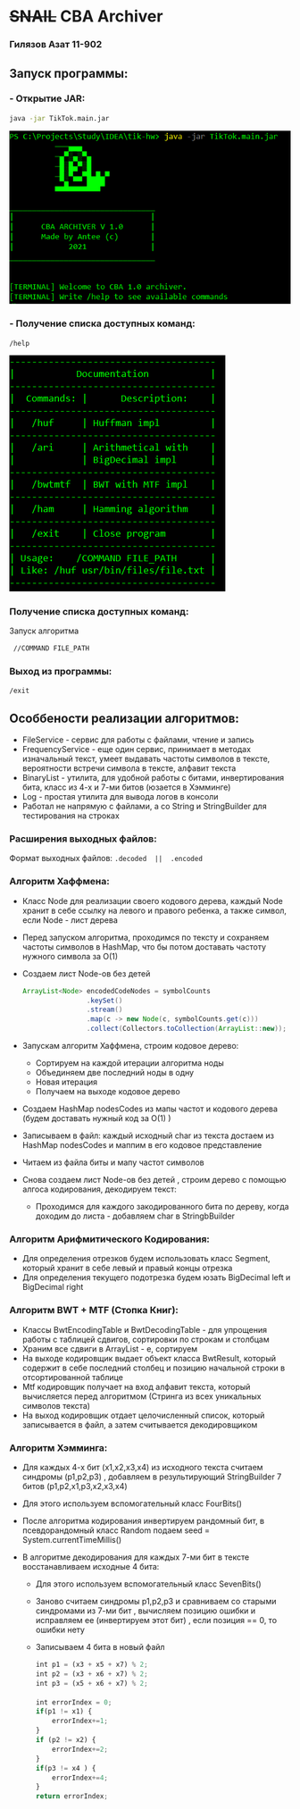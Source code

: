 # ~~SNAIL~~  CBA  Archiver  
### Гилязов Азат 11-902  
  
      
      

## Запуск программы:

### - Открытие JAR:

```bash
java -jar TikTok.main.jar
```



![1](https://github.com/AnteeOne/tik-hw/blob/main/res/1.png)

### - Получение списка доступных команд:

```
/help
```



![1](https://github.com/AnteeOne/tik-hw/blob/main/res/2.png)

### Получение списка доступных команд:

Запуск алгоритма

```bash
 //COMMAND FILE_PATH
```



### Выход из программы:		

```
/exit
```



## Особбености реализации алгоритмов:

- FileService - сервис для работы с файлами, чтение и запись
- FrequencyService - еще один сервис, принимает в методах изначальный текст, умеет выдавать частоты символов в тексте, вероятности встречи символа в тексте, алфавит текста
- BinaryList - утилита, для удобной работы с битами, инвертирования бита, класс из 4-х и 7-ми битов (юзается в Хэмминге)
- Log - простая утилита для вывода логов в консоли
- Работал не напрямую с файлами, а со String и StringBuilder для тестирования на строках

### Расширения выходных файлов:

Формат выходных файлов:    `.decoded  ||  .encoded`

### Алгоритм  Хаффмена:

- Класс Node для реализации своего кодового дерева, каждый Node хранит в себе ссылку на левого и правого ребенка, а также символ, если Node - лист дерева

- Перед запуском алгоритма, проходимся по тексту и сохраняем частоты символов в HashMap, что бы потом доставать частоту нужного символа за O(1) 

- Создаем лист Node-ов без детей  

  ```java
  ArrayList<Node> encodedCodeNodes = symbolCounts
                  .keySet()
                  .stream()
                  .map(c -> new Node(c, symbolCounts.get(c)))
                  .collect(Collectors.toCollection(ArrayList::new));
  ```

- Запускам алгоритм Хаффмена, строим кодовое дерево:
  - Cортируем на каждой итерации алгоритма ноды
  - Объединяем две последний ноды в одну
  - Новая итерация
  - Получаем на выходе кодовое дерево
- Создаем HashMap nodesCodes из мапы частот и кодового дерева (будем доставать нужный код за O(1) )
- Записываем в файл:  каждый исходный char из текста достаем из HashMap nodesCodes и маппим в его кодовое представление

- Читаем из файла биты и мапу частот символов
- Снова создаем лист Node-ов без детей , строим дерево c помощью алгоса кодирования, декодируем текст:
  - Проходимся для каждого закодированного бита по дереву, когда доходим до листа - добавляем char в StringbBuilder	

### Алгоритм  Арифмитического Кодирования:

- Для определения отрезков будем использовать класс Segment, который хранит в себе левый и правый концы отрезка
- Для определения текущего подотрезка будем юзать BigDecimal left и BigDecimal right

### Алгоритм  BWT + MTF (Стопка Книг):

- Классы BwtEncodingTable и BwtDecodingTable - для упрощения работы с таблицей сдвигов, сортировки по строкам и столбцам
- Храним все сдвиги в ArrayList - е, сортируем
- На выходе кодировщик выдает объект класса BwtResult, который содержит в себе последний столбец и позицию начальной строки в отсортированной таблице
- Mtf кодировщик получает на вход алфавит текста, который вычисляется перед алгоритмом (Стринга из всех уникальных символов текста)
- На выход кодировщик отдает целочисленный список, который записывается в файл, а затем считывается декодировщиком

### Алгоритм  Хэмминга:

- Для каждых 4-х бит (x1,x2,x3,x4) из исходного текста считаем синдромы (p1,p2,p3) , добавляем в результирующий StringBuilder 7 битов (p1,p2,x1,p3,x2,x3,x4)

- Для этого используем вспомогательный класс FourBits()

- После алгоритма кодирования инвертируем рандомный бит, в псевдорандомный класс Random подаем seed = System.currentTimeMillis()

- В алгоритме декодирования для каждых 7-ми бит в тексте восстанавливаем исходные 4 бита:

  - Для этого используем вспомогательный класс SevenBits()

  - Заново считаем синдромы p1,p2,p3 и сравниваем со старыми синдромами из 7-ми бит , вычисляем позицию ошибки и исправляем ее (инвертируем этот бит) , если позиция == 0, то ошибки нету

  - Записываем 4 бита в новый файл

    ```javascript
    int p1 = (x3 + x5 + x7) % 2;
    int p2 = (x3 + x6 + x7) % 2;
    int p3 = (x5 + x6 + x7) % 2;
    
    int errorIndex = 0;
    if(p1 != x1) {
        errorIndex+=1;
    }
    if (p2 != x2) {
        errorIndex+=2;
    }
    if(p3 != x4 ) {
        errorIndex+=4;
    }
    return errorIndex;
    ```



